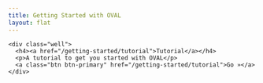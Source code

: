 ```yaml
---
title: Getting Started with OVAL
layout: flat
---
```


<div class="row">
  <div class="col-md-6">

    <div class="well">
      <h4><a href="/getting-started/tutorial">Tutorial</a></h4>
      <p>A tutorial to get you started with OVAL</p>
      <a class="btn btn-primary" href="/getting-started/tutorial">Go »</a>
    </div>

  </div>
</div>
